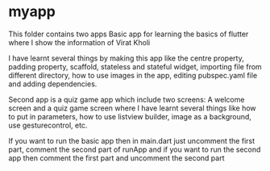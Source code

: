 # myapp
This folder contains two apps
Basic app for learning the basics of flutter where I show the information of Virat Kholi

I have learnt several things by making this app like the centre property, padding property, scaffold, stateless and stateful widget, importing file from different directory, how to use images in the app, editing pubspec.yaml file and adding dependencies.          

Second app is a quiz game app which include two screens:
A welcome screen and a quiz game screen where I have learnt several things like how to put in parameters, how to use listview builder, image as a background, use gesturecontrol, etc.

If you want to run the basic app then in main.dart just uncomment the first part, comment the second part of runApp and if you want
to run the second app then comment the first part and uncomment the second part